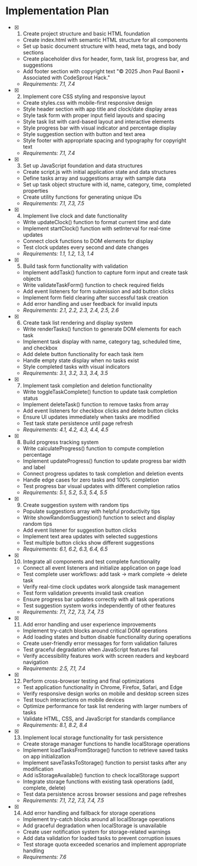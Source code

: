 # Implementation Plan

- [x] 1. Create project structure and basic HTML foundation

  - Create index.html with semantic HTML structure for all components
  - Set up basic document structure with head, meta tags, and body sections
  - Create placeholder divs for header, form, task list, progress bar, and suggestions
  - Add footer section with copyright text "© 2025 Jhon Paul Baonil • Associated with CodeSprout Hack."
  - _Requirements: 7.1, 7.4_

- [x] 2. Implement core CSS styling and responsive layout

  - Create styles.css with mobile-first responsive design
  - Style header section with app title and clock/date display areas
  - Style task form with proper input field layouts and spacing
  - Style task list with card-based layout and interactive elements
  - Style progress bar with visual indicator and percentage display
  - Style suggestion section with button and text area
  - Style footer with appropriate spacing and typography for copyright text
  - _Requirements: 7.1, 7.4_

- [x] 3. Set up JavaScript foundation and data structures

  - Create script.js with initial application state and data structures
  - Define tasks array and suggestions array with sample data
  - Set up task object structure with id, name, category, time, completed properties
  - Create utility functions for generating unique IDs
  - _Requirements: 7.1, 7.3, 7.5_

- [x] 4. Implement live clock and date functionality

  - Write updateClock() function to format current time and date
  - Implement startClock() function with setInterval for real-time updates
  - Connect clock functions to DOM elements for display
  - Test clock updates every second and date changes
  - _Requirements: 1.1, 1.2, 1.3, 1.4_

- [x] 5. Build task form functionality with validation

  - Implement addTask() function to capture form input and create task objects
  - Write validateTaskForm() function to check required fields
  - Add event listeners for form submission and add button clicks
  - Implement form field clearing after successful task creation
  - Add error handling and user feedback for invalid inputs
  - _Requirements: 2.1, 2.2, 2.3, 2.4, 2.5, 2.6_

- [x] 6. Create task list rendering and display system

  - Write renderTasks() function to generate DOM elements for each task
  - Implement task display with name, category tag, scheduled time, and checkbox
  - Add delete button functionality for each task item
  - Handle empty state display when no tasks exist
  - Style completed tasks with visual indicators
  - _Requirements: 3.1, 3.2, 3.3, 3.4, 3.5_

- [x] 7. Implement task completion and deletion functionality

  - Write toggleTaskComplete() function to update task completion status
  - Implement deleteTask() function to remove tasks from array
  - Add event listeners for checkbox clicks and delete button clicks
  - Ensure UI updates immediately when tasks are modified
  - Test task state persistence until page refresh
  - _Requirements: 4.1, 4.2, 4.3, 4.4, 4.5_

- [x] 8. Build progress tracking system

  - Write calculateProgress() function to compute completion percentage
  - Implement updateProgress() function to update progress bar width and label
  - Connect progress updates to task completion and deletion events
  - Handle edge cases for zero tasks and 100% completion
  - Test progress bar visual updates with different completion ratios
  - _Requirements: 5.1, 5.2, 5.3, 5.4, 5.5_

- [x] 9. Create suggestion system with random tips

  - Populate suggestions array with helpful productivity tips
  - Write showRandomSuggestion() function to select and display random tips
  - Add event listener for suggestion button clicks
  - Implement text area updates with selected suggestions
  - Test multiple button clicks show different suggestions
  - _Requirements: 6.1, 6.2, 6.3, 6.4, 6.5_

- [x] 10. Integrate all components and test complete functionality

  - Connect all event listeners and initialize application on page load
  - Test complete user workflows: add task → mark complete → delete task
  - Verify real-time clock updates work alongside task management
  - Test form validation prevents invalid task creation
  - Ensure progress bar updates correctly with all task operations
  - Test suggestion system works independently of other features
  - _Requirements: 7.1, 7.2, 7.3, 7.4, 7.5_

- [x] 11. Add error handling and user experience improvements

  - Implement try-catch blocks around critical DOM operations
  - Add loading states and button disable functionality during operations
  - Create user-friendly error messages for form validation failures
  - Test graceful degradation when JavaScript features fail
  - Verify accessibility features work with screen readers and keyboard navigation
  - _Requirements: 2.5, 7.1, 7.4_

- [x] 12. Perform cross-browser testing and final optimizations

  - Test application functionality in Chrome, Firefox, Safari, and Edge
  - Verify responsive design works on mobile and desktop screen sizes
  - Test touch interactions on mobile devices
  - Optimize performance for task list rendering with larger numbers of tasks
  - Validate HTML, CSS, and JavaScript for standards compliance
  - _Requirements: 8.1, 8.2, 8.4_

- [x] 13. Implement local storage functionality for task persistence

  - Create storage manager functions to handle localStorage operations
  - Implement loadTasksFromStorage() function to retrieve saved tasks on app initialization
  - Implement saveTasksToStorage() function to persist tasks after any modification
  - Add isStorageAvailable() function to check localStorage support
  - Integrate storage functions with existing task operations (add, complete, delete)
  - Test data persistence across browser sessions and page refreshes
  - _Requirements: 7.1, 7.2, 7.3, 7.4, 7.5_

- [x] 14. Add error handling and fallback for storage operations

  - Implement try-catch blocks around all localStorage operations
  - Add graceful degradation when localStorage is unavailable
  - Create user notification system for storage-related warnings
  - Add data validation for loaded tasks to prevent corruption issues
  - Test storage quota exceeded scenarios and implement appropriate handling
  - _Requirements: 7.6_
